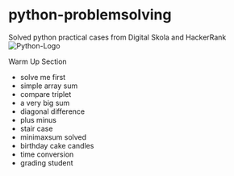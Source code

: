 # python-problemsolving
Solved python practical cases from Digital Skola and HackerRank
![Python-Logo](https://user-images.githubusercontent.com/96209699/172898694-743f7b63-c073-41a3-a649-e2dff4688aee.png)


Warm Up Section
- solve me first
- simple array sum
- compare triplet
- a very big sum
- diagonal difference
- plus minus
- stair case
- minimaxsum solved
- birthday cake candles
- time conversion
- grading student
